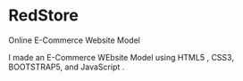 # RedStore
Online E-Commerce Website Model

I made an E-Commerce WEbsite Model using HTML5 , CSS3, BOOTSTRAP5, and JavaScript .

